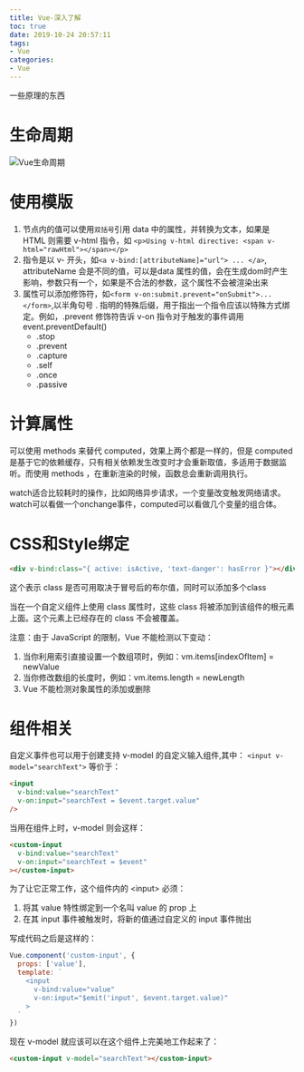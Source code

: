 ```yaml
---
title: Vue-深入了解
toc: true
date: 2019-10-24 20:57:11
tags:
- Vue
categories:
- Vue
---
```

一些原理的东西
<!--more-->
# 生命周期
![Vue生命周期](https://cn.vuejs.org/images/lifecycle.png)

# 使用模版

1. 节点内的值可以使用`双括号`引用 data 中的属性，并转换为文本，如果是 HTML 则需要 v-html 指令，如
`<p>Using v-html directive: <span v-html="rawHtml"></span></p>`
2. 指令是以 v- 开头，如`<a v-bind:[attributeName]="url"> ... </a>`, attributeName 会是不同的值，可以是data 属性的值，会在生成dom时产生影响，参数只有一个，如果是不合法的参数，这个属性不会被渲染出来
3. 属性可以添加修饰符，如`<form v-on:submit.prevent="onSubmit">...</form>`,以半角句号 . 指明的特殊后缀，用于指出一个指令应该以特殊方式绑定。例如，.prevent 修饰符告诉 v-on 指令对于触发的事件调用 event.preventDefault()
    - .stop
    - .prevent
    - .capture
    - .self
    - .once
    - .passive

# 计算属性
可以使用 methods 来替代 computed，效果上两个都是一样的，但是 computed 是基于它的依赖缓存，只有相关依赖发生改变时才会重新取值，多适用于数据监听。而使用 methods ，在重新渲染的时候，函数总会重新调用执行。

watch适合比较耗时的操作，比如网络异步请求，一个变量改变触发网络请求。watch可以看做一个onchange事件，computed可以看做几个变量的组合体。

# CSS和Style绑定
```html
<div v-bind:class="{ active: isActive, 'text-danger': hasError }"></div>
```
这个表示 class 是否可用取决于冒号后的布尔值，同时可以添加多个class

当在一个自定义组件上使用 class 属性时，这些 class 将被添加到该组件的根元素上面。这个元素上已经存在的 class 不会被覆盖。

注意：由于 JavaScript 的限制，Vue 不能检测以下变动：
1. 当你利用索引直接设置一个数组项时，例如：vm.items[indexOfItem] = newValue
2. 当你修改数组的长度时，例如：vm.items.length = newLength
3. Vue 不能检测对象属性的添加或删除

# 组件相关
自定义事件也可以用于创建支持 v-model 的自定义输入组件,其中：
`<input v-model="searchText">`
等价于：
```html
<input
  v-bind:value="searchText"
  v-on:input="searchText = $event.target.value"
/>
```
当用在组件上时，v-model 则会这样：
```html
<custom-input
  v-bind:value="searchText"
  v-on:input="searchText = $event"
></custom-input>
```
为了让它正常工作，这个组件内的 \<input\> 必须：

1. 将其 value 特性绑定到一个名叫 value 的 prop 上
2. 在其 input 事件被触发时，将新的值通过自定义的 input 事件抛出

写成代码之后是这样的：
```JavaScript
Vue.component('custom-input', {
  props: ['value'],
  template: `
    <input
      v-bind:value="value"
      v-on:input="$emit('input', $event.target.value)"
    >
  `
})
```
现在 v-model 就应该可以在这个组件上完美地工作起来了：
```HTML
<custom-input v-model="searchText"></custom-input>
```
